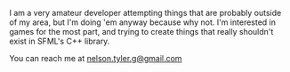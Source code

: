 I am a very amateur developer attempting things that are probably outside of my area, but I'm doing 'em anyway because why not. I'm interested
in games for the most part, and trying to create things that really shouldn't exist in SFML's C++ library. 

You can reach me at nelson.tyler.g@gmail.com

